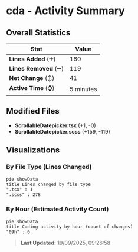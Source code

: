 # cda - Activity Summary 

## Overall Statistics

| Stat                   | Value                                                             |
| ---------------------- | ----------------------------------------------------------------- |
| **Lines Added** (➕)   | 160                                          |
| **Lines Removed** (➖) | 119                                        |
| **Net Change** (↕)    | 41                |
| **Active Time** (⌚)   | 5 minutes |


## Modified Files
- **ScrollableDatepicker.tsx** (+1, -0)
- **ScrollableDatepicker.scss** (+159, -119)

## Visualizations

### By File Type (Lines Changed)

```mermaid
pie showData
title Lines changed by file type
".tsx" : 1
".scss" : 278
```

### By Hour (Estimated Activity Count)

```mermaid
pie showData
title Coding activity by hour (count of changes)
"09h" : 6
```


> **Last Updated:** 19/09/2025, 09:26:58